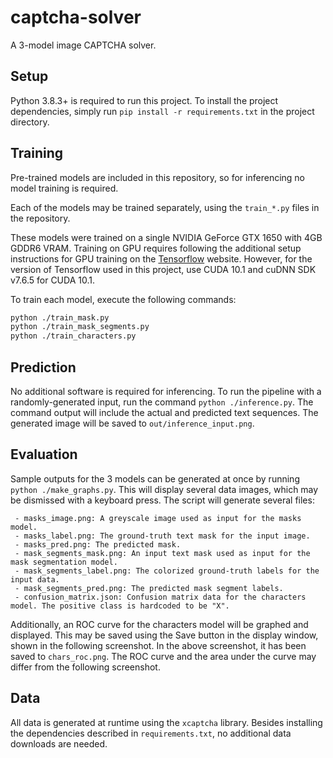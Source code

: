# captcha-solver
A 3-model image CAPTCHA solver.

## Setup
Python 3.8.3+ is required to run this project. To install the project dependencies, simply run `pip install -r requirements.txt` in the project directory.

## Training
Pre-trained models are included in this repository, so for inferencing no model training is required.

Each of the models may be trained separately, using the `train_*.py` files in the repository.

These models were trained on a single NVIDIA GeForce GTX 1650 with 4GB GDDR6 VRAM. Training on GPU requires following the additional setup instructions for GPU training
on the [Tensorflow](https://www.tensorflow.org/install/gpu) website. However, for the version of Tensorflow used in this project, use CUDA 10.1 and cuDNN SDK v7.6.5 for
CUDA 10.1.

To train each model, execute the following commands:
```sh
python ./train_mask.py
python ./train_mask_segments.py
python ./train_characters.py
```

## Prediction
No additional software is required for inferencing. To run the pipeline with a randomly-generated input, run the command `python ./inference.py`. The command output will
include the actual and predicted text sequences. The generated image will be saved to `out/inference_input.png`.

## Evaluation
Sample outputs for the 3 models can be generated at once by running `python ./make_graphs.py`. This will display several data images, which may be dismissed with a keyboard
press. The script will generate several files:
```
 - masks_image.png: A greyscale image used as input for the masks model.
 - masks_label.png: The ground-truth text mask for the input image.
 - masks_pred.png: The predicted mask.
 - mask_segments_mask.png: An input text mask used as input for the mask segmentation model.
 - mask_segments_label.png: The colorized ground-truth labels for the input data.
 - mask_segments_pred.png: The predicted mask segment labels.
 - confusion_matrix.json: Confusion matrix data for the characters model. The positive class is hardcoded to be "X".
```

Additionally, an ROC curve for the characters model will be graphed and displayed. This may be saved using the Save button in the display window, shown in the following screenshot.
In the above screenshot, it has been saved to `chars_roc.png`. The ROC curve and the area under the curve may differ from the following screenshot.

## Data
All data is generated at runtime using the `xcaptcha` library. Besides installing the dependencies described in `requirements.txt`, no additional data downloads are needed.
